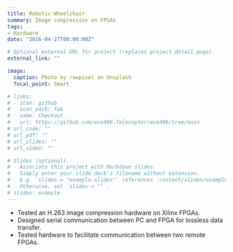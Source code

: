 ```yaml
---
title: Robotic Wheelchair
summary: Image compression on FPGAs
tags:
- Hardware
date: "2016-04-27T00:00:00Z"

# Optional external URL for project (replaces project detail page).
external_link: ""

image:
  caption: Photo by rawpixel on Unsplash
  focal_point: Smart

# links:
# - icon: github
#   icon_pack: fab
#   name: Checkout
#   url: https://github.com/ece496-Telecopter/ece496/tree/main
# url_code: ""
# url_pdf: ""
# url_slides: ""
# url_video: ""

# Slides (optional).
#   Associate this project with Markdown slides.
#   Simply enter your slide deck's filename without extension.
#   E.g. `slides = "example-slides"` references `content/slides/example-slides.md`.
#   Otherwise, set `slides = ""`.
# slides: example
---
```


* Tested an H.263 image compression hardware on Xilinx FPGAs.
* Designed serial communication between PC and FPGA for lossless data transfer.
* Tested hardware to facilitate communication between two remote FPGAs.